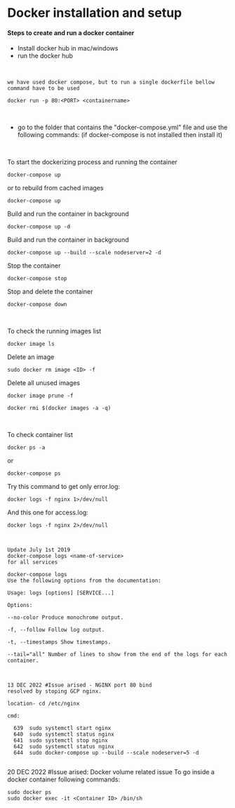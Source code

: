 # Docker installation and setup

#### Steps to create and run a docker container

- Install docker hub in mac/windows
- run the docker hub

</br>

```
we have used docker compose, but to run a single dockerfile bellow command have to be used

docker run -p 80:<PORT> <containername>
```
</br>


- go to the folder that contains the "docker-compose.yml" file and use the following commands:
(if docker-compose is not installed then install it)

</br>


To start the dockerizing process and running the container
```
docker-compose up
```
or to rebuild from cached images
```
docker-compose up
```
Build and run the container in background
```
docker-compose up -d
```
Build and run the container in background
```
docker-compose up --build --scale nodeserver=2 -d
```
Stop the container
```
docker-compose stop
```
Stop and delete the container
```
docker-compose down
```

</br>

To check the running images list 
```
docker image ls
```
Delete an image
```
sudo docker rm image <ID> -f
```
Delete all unused images
```
docker image prune -f
``` 
```
docker rmi $(docker images -a -q)
```

</br>

To check container list
```
docker ps -a 
``` 
or 
```
docker-compose ps
```

Try this command to get only error.log:
```
docker logs -f nginx 1>/dev/null
```
And this one for access.log:
```
docker logs -f nginx 2>/dev/null
```


```


Update July 1st 2019
docker-compose logs <name-of-service>
for all services

docker-compose logs
Use the following options from the documentation:

Usage: logs [options] [SERVICE...]

Options:

--no-color Produce monochrome output.

-f, --follow Follow log output.

-t, --timestamps Show timestamps.

--tail="all" Number of lines to show from the end of the logs for each container.



13 DEC 2022 #Issue arised - NGINX port 80 bind
resolved by stoping GCP nginx. 

location- cd /etc/nginx

cmd: 

  639  sudo systemctl start nginx
  640  sudo systemctl status nginx
  641  sudo systemctl stop nginx
  642  sudo systemctl status nginx
  644  sudo docker-compose up --build --scale nodeserver=5 -d


```




20 DEC 2022 #Issue arised: Docker volume related issue
To go inside a docker container following commands:

```
sudo docker ps
sudo docker exec -it <Container ID> /bin/sh


```
